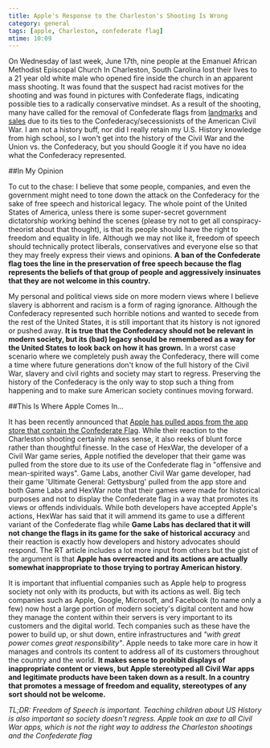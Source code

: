 ```yaml
---
title: Apple's Response to the Charleston's Shooting Is Wrong
category: general
tags: [apple, Charleston, confederate flag]
mtime: 10:09
---
```


On Wednesday of last week, June 17th, nine people at the Emanuel African
Methodist Episcopal Church In Charleston, South Carolina lost their lives to a
21 year old white male who opened fire inside the church in an apparent mass
shooting. It was found that the suspect had racist motives for the shooting and
was found in pictures with Confederate flags, indicating possible ties to a
radically conservative mindset. As a result of the shooting, many have called
for the removal of Confederate flags from
[landmarks](http://www.nytimes.com/2015/06/23/us/south-carolina-confederate-flag-dylann-roof.html) and 
[sales](http://www.huffingtonpost.com/2015/06/23/retailers-ban-confederate-flags_n_7648614.html) due to its ties to the Confederacy/secessionists of the American Civil War. I am not a history buff,
nor did I really retain my U.S. History knowledge from high school, so I won't
get into the history of the Civil War and the Union vs. the Confederacy, but you
should Google it if you have no idea what the Confederacy represented.

##In My Opinion

To cut to the chase: I believe that some people, companies, and even the government might need to
tone down the attack on the Confederacy for the sake of free speech and
historical legacy. The whole point of the United States of America, unless
there is some super-secret government dictatorship working behind the scenes
(please try not to get all conspiracy-theorist about that thought), is that
its people should have the right to freedom and equality in life. Although we may not like it,
freedom of speech should technically protect liberals, conservatives and everyone else so that they
may freely express their views and opinions. **A ban of the Confederate flag toes the line in the preservation of free speech because the flag represents the beliefs of that
group of people and aggressively insinuates that they are not welcome in this country.**

My personal and political views side on more modern views where I believe
slavery is abhorrent and racism is a form of raging ignorance. Although the
Confederacy  represented such horrible notions and wanted to secede from the
rest of the United States, it is still important that its history is not
ignored or pushed away. **It is true that the Confederacy should not be relevant
in modern society, but its  (bad) legacy should be remembered as a way for
the United States to look back on how it has grown.** In a worst case scenario
where we completely push away the Confederacy, there will come a time where
future generations don't know of the full history of the Civil War, slavery
and civil rights and society may start to regress. Preserving the history of
the Confederacy is the only way to stop such a thing from happening and to
make sure American society continues moving forward.

##This Is Where Apple Comes In...

It has been recently announced that 
[Apple has pulled apps from the app store that contain the Confederate Flag](http://rt.com/usa/269779-apple-civil-war-games/). 
While their reaction to the Charleston shooting certainly makes
sense, it also reeks of blunt force rather than thoughtful finesse. In the
case of HexWar, the developer of a Civil War game series, Apple notified the
developer that their game was pulled from the store due to its use of the
Confederate flag in "offensive and mean-spirited ways". Game Labs, another
Civil War game developer, had their game 'Ultimate General: Gettysburg' pulled
from the app store and both Game Labs and HexWar note that their games were
made for historical purposes and not to display the Confederate flag in a way
that promotes its views or offends individuals. While both developers have
accepted Apple's actions, HexWar has said that it will ammend its game to use
a different variant of the Confederate flag while **Game Labs has declared
that it will not change the flags in its game for the sake of historical
accuracy** and their reaction is exactly how developers and history advocates
should respond. The RT article includes a lot more input from others but the
gist of the argument is that **Apple has overreacted and its actions are actually somewhat inappropriate
to those trying to portray American history**.

It is important that influential companies such as Apple help to progress
society not only with its products, but with its actions as well. Big tech
companies such as Apple, Google, Microsoft, and Facebook (to name only a few)
now host a large portion of modern society's digital content and how they
manage the content within their servers is very important to its customers and
the digital world. Tech companies such as these have the power to build up, or
shut down, entire infrastructures and *"with great power comes great
responsibility"*. Apple needs to take more care in how it manages and controls
its content to address all of its customers throughout the country and the
world. **It makes sense to prohibit displays of inappropriate
content or views, but Apple stereotyped all Civil War apps and legitimate
products have been taken down as a result. In a country that promotes a
message of freedom and equality, stereotypes of any sort should not be
welcome.**

*TL;DR: Freedom of Speech is important. Teaching children about US History is
also important so society doesn't regress. Apple took an axe to all Civil War
apps, which is not the right way to address the Charleston shootings and the
Confederate flag*
